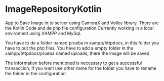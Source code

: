 # ImageRepositoryKotlin
App to Save Image in to server using CameraX and Volley library.
There are the Kotlin Code and de php file configuration
Currently working in a local enviroment using XAMPP and MySql.

You have to do a folder named prueba in xampp/httpdocs, in this folder you have to put the php files.
You have to add a empty folder in the xampp/httpdocs/prueba named uploads, there the image will be saved.

The information before mentioned is neccesary to get a successful transaccion, if you want use other name for the folder you have to rename the folder in the configuration
